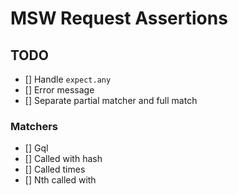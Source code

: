 # MSW Request Assertions

## TODO

- [] Handle `expect.any`
- [] Error message
- [] Separate partial matcher and full match

### Matchers

- [] Gql
- [] Called with hash
- [] Called times
- [] Nth called with
